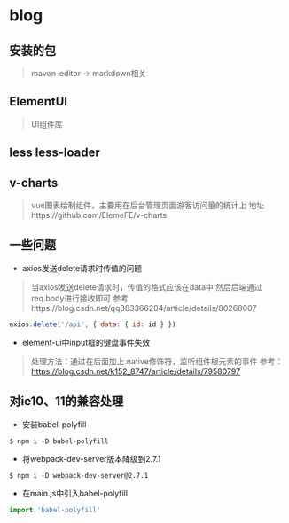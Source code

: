 # blog
## 安装的包
> mavon-editor -> markdown相关

## ElementUI
> UI组件库

## less less-loader

## v-charts
> vue图表绘制组件，主要用在后台管理页面游客访问量的统计上
> 地址https://github.com/ElemeFE/v-charts



## 一些问题
- axios发送delete请求时传值的问题
> 当axios发送delete请求时，传值的格式应该在data中
> 然后后端通过req.body进行接收即可
> 参考https://blog.csdn.net/qq383366204/article/details/80268007
```javascript
axios.delete('/api', { data: { id: id } })
```
- element-ui中input框的键盘事件失效
> 处理方法：通过在后面加上.native修饰符，监听组件根元素的事件
> 参考：https://blog.csdn.net/k152_8747/article/details/79580797

## 对ie10、11的兼容处理
- 安装babel-polyfill
```shell
$ npm i -D babel-polyfill
```
- 将webpack-dev-server版本降级到2.7.1
```shell
$ npm i -D webpack-dev-server@2.7.1
```
- 在main.js中引入babel-polyfill
```javascript
import 'babel-polyfill'
```